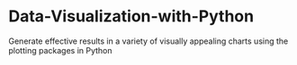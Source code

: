 # Data-Visualization-with-Python
Generate effective results in a variety of visually appealing charts using the plotting packages in Python
